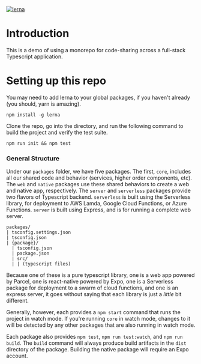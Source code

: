 [![lerna](https://img.shields.io/badge/maintained%20with-lerna-cc00ff.svg)](https://lernajs.io/)

# Introduction

This is a demo of using a monorepo for code-sharing across a full-stack Typescript application.

# Setting up this repo

You may need to add lerna to your global packages, if you haven't already (you should, yarn is amazing).

```
npm install -g lerna
```

Clone the repo, go into the directory, and run the following command to build the project and verify the test suite.

```
npm run init && npm test
```

### General Structure

Under our `packages` folder, we have five packages. The first, `core`, includes all our shared code and behavior (services, higher order components, etc). The `web` and `native` packages use these shared behaviors to create a web and native app, respectively. The `server` and `serverless` packages provide two flavors of Typescript backend. `serverless` is built using the Serverless library, for deployment to AWS Lamda, Google Cloud Functions, or Azure Functions. `server` is built using Express, and is for running a complete web server.

```
packages/
| tsconfig.settings.json
| tsconfig.json
| {package}/
  | tsconfig.json
  | package.json
  | src/
  | | (typescript files)
```

Because one of these is a pure typescript library, one is a web app powered by Parcel, one is react-native powered by Expo, one is a Serverless package for deployment to a swarm of cloud functions, and one is an express server, it goes without saying that each library is just a _little_ bit different.

Generally, however, each provides a `npm start` command that runs the project in watch mode. If you're running `core` in watch mode, changes to it will be detected by any other packages that are also running in watch mode.

Each package also provides `npm test`, `npm run test:watch`, and `npm run build`. The `build` command will always produce build artifacts in the `dist` directory of the package. Building the native package will require an Expo account.
